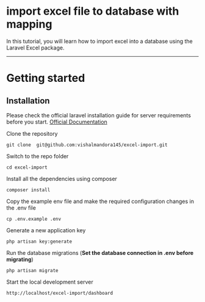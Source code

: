 #  import excel file to database with mapping


In this tutorial, you will learn how to import excel into a database using the Laravel Excel package.

----------

# Getting started

## Installation

Please check the official laravel installation guide for server requirements before you start. [Official Documentation](https://laravel.com/docs/7.x/installation)


Clone the repository

    git clone  git@github.com:vishalmandora145/excel-import.git

Switch to the repo folder

    cd excel-import

Install all the dependencies using composer

    composer install

Copy the example env file and make the required configuration changes in the .env file

    cp .env.example .env

Generate a new application key

    php artisan key:generate


Run the database migrations (**Set the database connection in .env before migrating**)

    php artisan migrate

Start the local development server

    http://localhost/excel-import/dashboard





